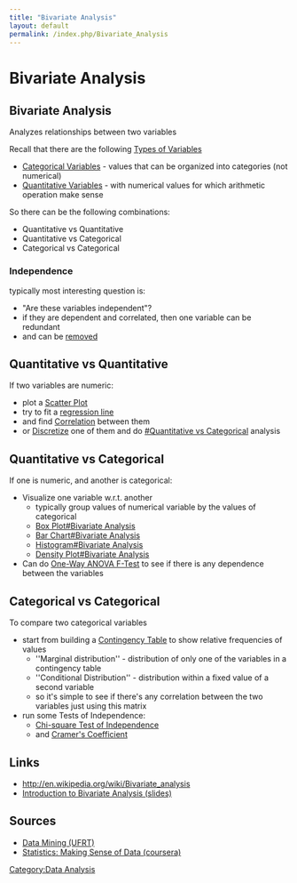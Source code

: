 ```yaml
---
title: "Bivariate Analysis"
layout: default
permalink: /index.php/Bivariate_Analysis
---
```


# Bivariate Analysis

## Bivariate Analysis
Analyzes relationships between two variables 

Recall that there are the following [Types of Variables](Types_of_Variables)
- [Categorical Variables](Categorical_Variables) - values that can be organized into categories (not numerical)
- [Quantitative Variables](Quantitative_Variables) -  with numerical values for which arithmetic operation make sense

So there can be the following combinations:
- Quantitative vs Quantitative
- Quantitative vs Categorical
- Categorical vs Categorical

### Independence
typically most interesting question is:
- "Are these variables independent"?
- if they are dependent and correlated, then one variable can be redundant
- and can be [removed](Data_Reduction)


## Quantitative vs Quantitative
If two variables are numeric:
- plot a [Scatter Plot](Scatter_Plot)
- try to fit a [regression line](Linear_Regression) 
- and find [Correlation](Correlation) between them 
- or [Discretize](Data_Discretization) one of them and do [#Quantitative vs Categorical](#Quantitative_vs_Categorical) analysis


## Quantitative vs Categorical
If one is numeric, and another is categorical:
- Visualize one variable w.r.t. another
  - typically group values of numerical variable by the values of categorical
  - [Box Plot#Bivariate Analysis](Box_Plot#Bivariate_Analysis)
  - [Bar Chart#Bivariate Analysis](Bar_Chart#Bivariate_Analysis)
  - [Histogram#Bivariate Analysis](Histogram#Bivariate_Analysis)
  - [Density Plot#Bivariate Analysis](Density_Plot#Bivariate_Analysis)
- Can do [One-Way ANOVA F-Test](One-Way_ANOVA_F-Test) to see if there is any dependence between the variables


## Categorical vs Categorical
To compare two categorical variables
- start from building a [Contingency Table](Contingency_Table) to show relative frequencies of values
  - ''Marginal distribution'' - distribution of only one of the variables in a contingency table
  - ''Conditional Distribution'' - distribution within a fixed value of a second variable
  - so it's simple to see if there's any correlation between the two variables just using this matrix
- run some Tests of Independence:
  - [Chi-square Test of Independence](Chi-square_Test_of_Independence)
  - and [Cramer's Coefficient](Cramer's_Coefficient)


## Links
- http://en.wikipedia.org/wiki/Bivariate_analysis
- [Introduction to Bivariate Analysis (slides)](http://dept.stat.lsa.umich.edu/~kshedden/Courses/Stat401/Notes/401-bivariate-slides.pdf)

## Sources
- [Data Mining (UFRT)](Data_Mining_(UFRT))
- [Statistics: Making Sense of Data (coursera)](Statistics__Making_Sense_of_Data_(coursera))

[Category:Data Analysis](Category_Data_Analysis)